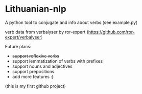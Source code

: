 # Lithuanian-nlp

A python tool to conjugate and info about verbs (see example.py)

verb data from verbalyser by ror-expert (https://github.com/ror-expert/verbalyser)

Future plans:
- ~~support reflexive verbs~~
- support lemmatization of verbs with prefixes
- support nouns and adjectives
- support prepositions
- add more features :)


(this is my first github project)
